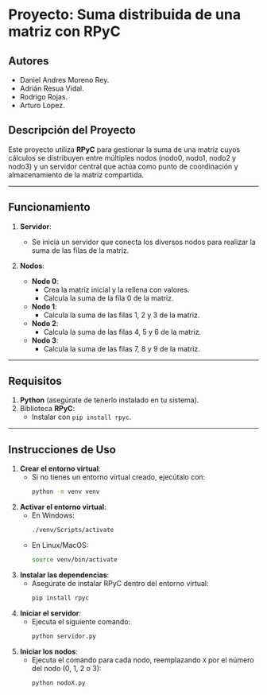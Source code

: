 # Proyecto: Suma distribuida de una matriz con RPyC

## Autores
- Daniel Andres Moreno Rey.
- Adrián Resua Vidal.
- Rodrigo Rojas.
- Arturo Lopez.

## Descripción del Proyecto
Este proyecto utiliza **RPyC** para gestionar la suma de una matriz cuyos cálculos se distribuyen entre múltiples nodos (nodo0, nodo1, nodo2 y nodo3) y un servidor central que actúa como punto de coordinación y almacenamiento de la matriz compartida.

---

## Funcionamiento
1. **Servidor**:
   - Se inicia un servidor que conecta los diversos nodos para realizar la suma de las filas de la matriz.

2. **Nodos**:
   - **Nodo 0**: 
     - Crea la matriz inicial y la rellena con valores.
     - Calcula la suma de la fila 0 de la matriz.
   - **Nodo 1**: 
     - Calcula la suma de las filas 1, 2 y 3 de la matriz.
   - **Nodo 2**: 
     - Calcula la suma de las filas 4, 5 y 6 de la matriz.
   - **Nodo 3**: 
     - Calcula la suma de las filas 7, 8 y 9 de la matriz.

---

## Requisitos
1. **Python** (asegúrate de tenerlo instalado en tu sistema).
2. Biblioteca **RPyC**:
   - Instalar con `pip install rpyc`.

---

## Instrucciones de Uso
1. **Crear el entorno virtual**:
   - Si no tienes un entorno virtual creado, ejecútalo con:
     ```bash
     python -m venv venv
     ```
2. **Activar el entorno virtual**:
   - En Windows:
     ```bash
     ./venv/Scripts/activate
     ```
   - En Linux/MacOS:
     ```bash
     source venv/bin/activate
     ```
3. **Instalar las dependencias**:
   - Asegúrate de instalar RPyC dentro del entorno virtual:
     ```bash
     pip install rpyc
     ```
4. **Iniciar el servidor**:
   - Ejecuta el siguiente comando:
     ```bash
     python servidor.py
     ```
5. **Iniciar los nodos**:
   - Ejecuta el comando para cada nodo, reemplazando `X` por el número del nodo (0, 1, 2 o 3):
     ```bash
     python nodoX.py
     ```

